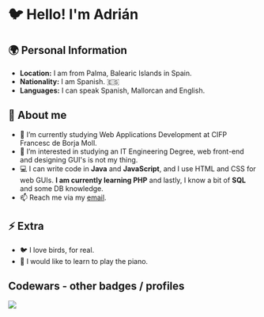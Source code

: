 # 🐦 Hello! I'm Adrián


## 🌍 Personal Information
- **Location:** I am from Palma, Balearic Islands in Spain.
- **Nationality:** I am Spanish. 🇪🇸
- **Languages:** I can speak Spanish, Mallorcan and English.

## 🔎 About me
- 🔭 I’m currently studying Web Applications Development at CIFP Francesc de Borja Moll.
- 🌱 I’m interested in studying an IT Engineering Degree, web front-end and designing GUI's is not my thing.
- 💻 I can write code in **Java** and **JavaScript**, and I use HTML and CSS for web GUIs. **I am currently learning PHP** and lastly, I know a bit of **SQL** and some DB knowledge.
- 📫 Reach me via my [email](mailto:adriancalagamba@gmail.com).

## ⚡ Extra
- 🐦 I love birds, for real.
- 📀 I would like to learn to play the piano.

## Codewars - other badges / profiles
[![](https://www.codewars.com/users/adrigarcia75/badges/large)](https://www.codewars.com/users/adrigarcia75)
